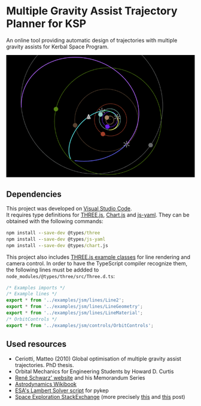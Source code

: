 # Multiple Gravity Assist Trajectory Planner for KSP

An online tool providing automatic design of trajectories with multiple gravity assists for Kerbal Space Program.

![Example trajectory](imgs/example_trajectory_2.png)

## Dependencies

This project was developed on [Visual Studio Code](https://code.visualstudio.com/).  
It requires type definitions for [THREE.js](https://github.com/mrdoob/three.js/), [Chart.js](https://github.com/chartjs)
and [js-yaml](https://github.com/nodeca/js-yaml). They can be obtained with the following commands:

```cmd
npm install --save-dev @types/three
npm install --save-dev @types/js-yaml
npm install --save-dev @types/chart.js
```

This project also includes [THREE.js example classes](https://github.com/mrdoob/three.js/tree/dev/examples/js) for line rendering and camera control.
In order to have the TypeScript compiler recognize them, the following lines must be addded to
`node_modules/@types/three/src/Three.d.ts`:

```js
/* Examples imports */
/* Example lines */
export * from '../examples/jsm/lines/Line2';
export * from '../examples/jsm/lines/LineGeometry';
export * from '../examples/jsm/lines/LineMaterial';
/* OrbitControls */
export * from '../examples/jsm/controls/OrbitControls';
```

## Used resources

- Ceriotti, Matteo (2010) Global optimisation of multiple gravity assist trajectories. PhD thesis.
- Orbital Mechanics for Engineering Students by Howard D. Curtis
- [René Schwarz' website](https://www.rene-schwarz.com/web/Home) and his Memorandum Series
- [Astrodynamics Wikibook](https://en.wikibooks.org/wiki/Astrodynamics)
- [ESA's Lambert Solver script](https://github.com/esa/pykep/blob/master/src/lambert_problem.cpp) for pykep
- [Space Exploration StackExchange](https://space.stackexchange.com/) (more precisely [this](https://space.stackexchange.com/questions/54414/how-to-calculate-the-velocity-vector-in-the-case-of-a-hyperbolic-orbit) and [this](https://space.stackexchange.com/questions/54448/calculating-the-time-of-flight-between-two-anomalies-gives-a-negative-result) post)

